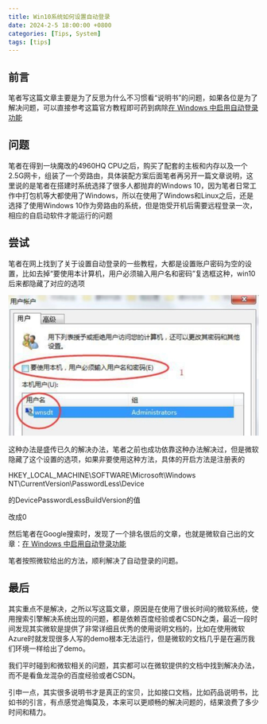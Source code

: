 ```yaml
---
title: Win10系统如何设置自动登录
date: 2024-2-5 18:00:00 +0800
categories: [Tips, System]
tags: [tips]
---
```


## 前言

笔者写这篇文章主要是为了反思为什么不习惯看“说明书”的问题，如果各位是为了解决问题，可以直接参考这篇官方教程即可药到病除[在 Windows 中启用自动登录功能](https://learn.microsoft.com/zh-cn/troubleshoot/windows-server/user-profiles-and-logon/turn-on-automatic-logon)


## 问题

笔者在得到一块魔改的4960HQ CPU之后，购买了配套的主板和内存以及一个2.5G网卡，组装了一个旁路由，具体装配方案后面笔者再另开一篇文章说明，这里说的是笔者在搭建时系统选择了很多人都抛弃的Windows 10，因为笔者日常工作中打包机等大都使用了Windows，所以在使用了Windows和Linux之后，还是选择了使用Windows 10作为旁路由的系统，但是饱受开机后需要远程登录一次，相应的自启动软件才能运行的问题

## 尝试

笔者在网上找到了关于设置自动登录的一些教程，大都是设置账户密码为空的设置，比如去掉“要使用本计算机，用户必须输入用户名和密码”复选框这种，win10后来都隐藏了对应的选项

![截图](/assets/image/2024/2/20240205212238.png)

这种办法是盛传已久的解决办法，笔者之前也成功依靠这种办法解决过，但是微软隐藏了这个设置的选项，如果非要使用这种方法，具体的开启方法是注册表的

HKEY_LOCAL_MACHINE\SOFTWARE\Microsoft\Windows NT\CurrentVersion\PasswordLess\Device

的DevicePasswordLessBuildVersion的值

改成0

然后笔者在Google搜索时，发现了一个排名很后的文章，也就是微软自己出的文章：[在 Windows 中启用自动登录功能](https://learn.microsoft.com/zh-cn/troubleshoot/windows-server/user-profiles-and-logon/turn-on-automatic-logon)

笔者按照微软给出的方法，顺利解决了自动登录的问题。

## 最后

其实重点不是解决，之所以写这篇文章，原因是在使用了很长时间的微软系统，使用搜索引擎解决系统出现的问题，都是依赖百度经验或者CSDN之类，最近一段时间发现其实微软是提供了非常详细且优秀的使用说明文档的，比如在使用微软Azure时就发现很多人写的demo根本无法运行，但是微软的文档几乎是在遍历我们环境一样给出了demo。

我们平时碰到和微软相关的问题，其实都可以在微软提供的文档中找到解决办法，而不是看鱼龙混杂的百度经验或者CSDN。

引申一点，其实很多说明书才是真正的宝贝，比如接口文档，比如药品说明书，比如书的引言，有点感觉追悔莫及，本来可以更顺畅的解决问题的，结果浪费了多少时间和精力。